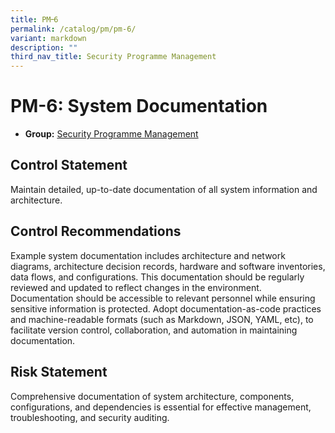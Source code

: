 ```yaml
---
title: PM᠆6
permalink: /catalog/pm/pm-6/
variant: markdown
description: ""
third_nav_title: Security Programme Management
---
```

# PM-6: System Documentation

* **Group:** [Security Programme Management](/catalog/pm)

## Control Statement

Maintain detailed, up-to-date documentation of all system information and architecture.

## Control Recommendations

Example system documentation includes architecture and network diagrams, architecture decision records, hardware and software inventories, data flows, and configurations. This documentation should be regularly reviewed and updated to reflect changes in the environment. Documentation should be accessible to relevant personnel while ensuring sensitive information is protected. Adopt documentation-as-code practices and machine-readable formats (such as Markdown, JSON, YAML, etc), to facilitate version control, collaboration, and automation in maintaining documentation.

## Risk Statement

Comprehensive documentation of system architecture, components, configurations, and dependencies is essential for effective management, troubleshooting, and security auditing.